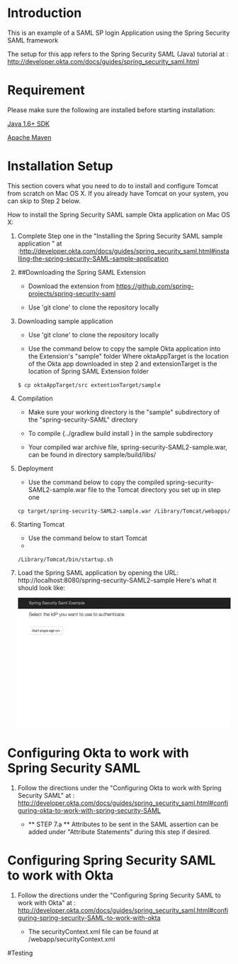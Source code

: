 # Introduction 

This is an example of a SAML SP login Application using the Spring Security SAML framework 

The setup for this app refers to the Spring Security SAML (Java) tutorial at : http://developer.okta.com/docs/guides/spring_security_saml.html


# Requirement 

Please make sure the following are installed before starting installation:

[Java 1.6+ SDK](http://www.oracle.com/technetwork/java/javase/overview/index.html)

[Apache Maven](https://maven.apache.org/download.cgi)
# Installation Setup

This section covers what you need to do to install and configure Tomcat from scratch on Mac OS X. If you already have Tomcat on your system, you can skip to Step 2 below.

How to install the Spring Security SAML sample Okta application on Mac OS X:

1. Complete Step one in the "Installing the Spring Security SAML sample application " at  
	:http://developer.okta.com/docs/guides/spring_security_saml.html#installing-the-spring-security-SAML-sample-application

2. ##Downloading the Spring SAML Extension
	
	- Download the extension from  https://github.com/spring-projects/spring-security-saml

	- Use 'git clone' to clone the repository locally
	
3. Downloading sample application 
	
	- Use 'git clone' to clone the repository locally
	
	- Use the command below to copy the sample Okta application into the Extension's "sample" folder
		Where oktaAppTarget is the location of the Okta app downloaded in step 2 and extensionTarget is the location of Spring SAML Extension folder  

	```shell	
	$ cp oktaAppTarget/src extentionTarget/sample
	```
	
4. Compilation 
	
	- Make sure your working directory is the "sample" subdirectory of the "spring-security-SAML" directory 
	
	- To compile {../gradlew build install } in the sample subdirectory

	- Your compiled war archive file, spring-security-SAML2-sample.war, can be found in directory sample/build/libs/

5. Deployment
	
	- Use the command below to copy the compiled spring-security-SAML2-sample.war file to the Tomcat directory you set up in step one
	
	```shell
	cp target/spring-security-SAML2-sample.war /Library/Tomcat/webapps/
	```

6. Starting Tomcat
	
	- Use the command below to start Tomcat
	- 
	```shell	
	/Library/Tomcat/bin/startup.sh
	```
7. Load the Spring SAML application by opening the URL: http://localhost:8080/spring-security-SAML2-sample
	Here's what it should look like:

	![img](./docs/sample.png "A screenshot of working app running")


# Configuring Okta to work with Spring Security SAML

1.	Follow the directions under the "Configuring Okta to work with Spring Security SAML" at
	: http://developer.okta.com/docs/guides/spring_security_saml.html#configuring-okta-to-work-with-spring-security-SAML

	- ** STEP 7.a ** Attributes to be sent in the SAML assertion can be added under "Attribute Statements" during this step if desired. 


# Configuring Spring Security SAML to work with Okta

1. Follow the directions under the "Configuring Spring Security SAML to work with Okta" at
	: http://developer.okta.com/docs/guides/spring_security_saml.html#configuring-spring-security-SAML-to-work-with-okta 

	- The securityContext.xml file can be found at /webapp/securityContext.xml
 
#Testing 


